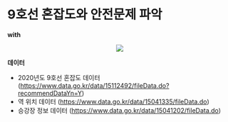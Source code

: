 # 9호선 혼잡도와 안전문제 파악

__with__
<div align='center'>
<img src="https://img.shields.io/badge/Python-3776AB?style=flat&logo=Python&logoColor=white"/>
</div>




__데이터__
- 2020년도 9호선 혼잡도 데이터 (https://www.data.go.kr/data/15112492/fileData.do?recommendDataYn=Y)
- 역 위치 데이터 (https://www.data.go.kr/data/15041335/fileData.do)
- 승강장 정보 데이터 (https://www.data.go.kr/data/15041202/fileData.do)
